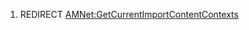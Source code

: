 1.  REDIRECT
    [AMNet:GetCurrentImportContentContexts](AMNet:GetCurrentImportContentContexts "wikilink")